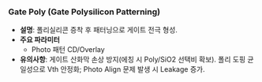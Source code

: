 ### Gate Poly (Gate Polysilicon Patterning)

- **설명**: 폴리실리콘 증착 후 패터닝으로 게이트 전극 형성. 
- **주요 파라미터**
	- Photo 패턴 CD/Overlay 
- **유의사항**: 게이트 산화막 손상 방지(에칭 시 Poly/SiO2 선택비 확보). 폴리 도핑 균일성으로 Vth 안정화;  Photo Align 문제 발생 시 Leakage 증가.